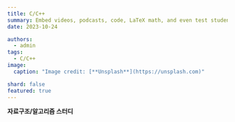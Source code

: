 ```yaml
---
title: C/C++
summary: Embed videos, podcasts, code, LaTeX math, and even test students!
date: 2023-10-24

authors:
  - admin
tags:
  - C/C++
image:
  caption: "Image credit: [**Unsplash**](https://unsplash.com)"

shard: false
featured: true
---
```



**자료구조/알고리즘 스터디**

